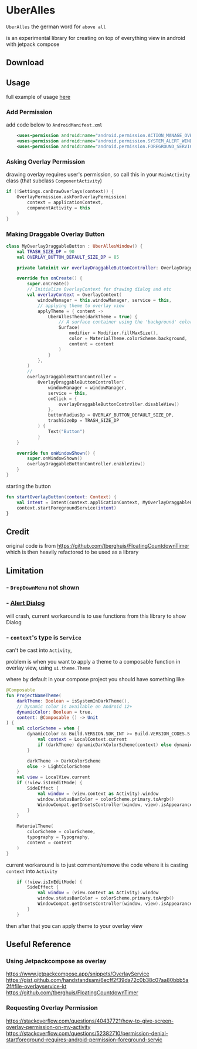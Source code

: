 # UberAlles
`UberAlles` the german word for `above all`

is an experimental library for creating on top of everything view
in android with jetpack compose

## Download 
## Usage
full example of usage [here](./app/)


### Add Permission

add code below to `AndroidManifest.xml`
```xml
    <uses-permission android:name="android.permission.ACTION_MANAGE_OVERLAY_PERMISSION" />
    <uses-permission android:name="android.permission.SYSTEM_ALERT_WINDOW" />
    <uses-permission android:name="android.permission.FOREGROUND_SERVICE" />

```
### Asking Overlay Permission
drawing overlay requires user's permission, so call this in your `MainActivity` class
(that subclass `ComponentActivity`)

```kotlin
if (!Settings.canDrawOverlays(context)) {
    OverlayPermission.askForOverlayPermission(
        context = applicationContext,
        componentActivity = this
    )
}

```
### Making Draggable Overlay Button
```kotlin
class MyOverlayDraggableButton : UberAllesWindow() {
    val TRASH_SIZE_DP = 90
    val OVERLAY_BUTTON_DEFAULT_SIZE_DP = 85

    private lateinit var overlayDraggableButtonController: OverlayDraggableButtonController

    override fun onCreate() {
        super.onCreate()
        // Initialize OverlayContext for drawing dialog and etc
        val overlayContext = OverlayContext(
            windowManager = this.windowManager, service = this,
            // applying theme to overlay view
            applyTheme = { content ->
                UberAllesTheme(darkTheme = true) {
                    // A surface container using the 'background' color from the theme
                    Surface(
                        modifier = Modifier.fillMaxSize(),
                        color = MaterialTheme.colorScheme.background,
                        content = content
                    )
                }
            },
        )
        //
        overlayDraggableButtonController =
            OverlayDraggableButtonController(
                windowManager = windowManager,
                service = this,
                onClick = {
                    overlayDraggableButtonController.disableView()
                },
                buttonRadiusDp = OVERLAY_BUTTON_DEFAULT_SIZE_DP,
                trashSizeDp = TRASH_SIZE_DP
            ) {
                Text("Button")
            }
    }

    override fun onWindowShown() {
        super.onWindowShown()
        overlayDraggableButtonController.enableView()
    }
}
```

starting the button
```kotlin 
fun startOverlayButton(context: Context) {
    val intent = Intent(context.applicationContext, MyOverlayDraggableButton::class.java)
    context.startForegroundService(intent)
}
```

## Credit
original code is from https://github.com/tberghuis/FloatingCountdownTimer
which is then heavily refactored to be used as a library
## Limitation
### - `DropDownMenu` not shown
### - [Alert Dialog](https://developer.android.com/reference/kotlin/androidx/compose/material3/package-summary#AlertDialog(kotlin.Function0,kotlin.Function0,androidx.compose.ui.Modifier,kotlin.Function0,kotlin.Function0,kotlin.Function0,kotlin.Function0,androidx.compose.ui.graphics.Shape,androidx.compose.ui.graphics.Color,androidx.compose.ui.graphics.Color,androidx.compose.ui.graphics.Color,androidx.compose.ui.graphics.Color,androidx.compose.ui.unit.Dp,androidx.compose.ui.window.DialogProperties)) 

will crash, current workaround is to use functions from this library to show Dialog
### - `context`'s type is `Service` 

can't be cast into `Activity`,  

problem is when you want to apply 
a theme to a composable function
in overlay view, using `ui.theme.Theme`

where by default in your compose project you should have something like

```kotlin
@Composable
fun ProjectNameTheme(
    darkTheme: Boolean = isSystemInDarkTheme(),
    // Dynamic color is available on Android 12+
    dynamicColor: Boolean = true,
    content: @Composable () -> Unit
) {
    val colorScheme = when {
        dynamicColor && Build.VERSION.SDK_INT >= Build.VERSION_CODES.S -> {
            val context = LocalContext.current
            if (darkTheme) dynamicDarkColorScheme(context) else dynamicLightColorScheme(context)
        }

        darkTheme -> DarkColorScheme
        else -> LightColorScheme
    }
    val view = LocalView.current
    if (!view.isInEditMode) {
        SideEffect {
            val window = (view.context as Activity).window
            window.statusBarColor = colorScheme.primary.toArgb()
            WindowCompat.getInsetsController(window, view).isAppearanceLightStatusBars = darkTheme
        }
    }

    MaterialTheme(
        colorScheme = colorScheme,
        typography = Typography,
        content = content
    )
}
```

current workaround is to just comment/remove the code where it is casting `context`
into `Activity`
```kotlin
    if (!view.isInEditMode) {
        SideEffect {
            val window = (view.context as Activity).window
            window.statusBarColor = colorScheme.primary.toArgb()
            WindowCompat.getInsetsController(window, view).isAppearanceLightStatusBars = darkTheme
        }
    }
```
then after that you can apply theme to your overlay view
## Useful Reference

### Using Jetpackcompose as overlay
https://www.jetpackcompose.app/snippets/OverlayService
https://gist.github.com/handstandsam/6ecff2f39da72c0b38c07aa80bbb5a2f#file-overlayservice-kt
https://github.com/tberghuis/FloatingCountdownTimer

### Requesting Overlay Permission
https://stackoverflow.com/questions/40437721/how-to-give-screen-overlay-permission-on-my-activity
https://stackoverflow.com/questions/52382710/permission-denial-startforeground-requires-android-permission-foreground-servic



